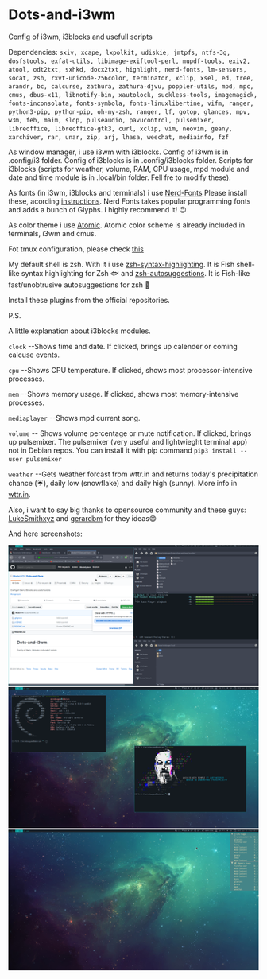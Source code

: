 # Dots-and-i3wm
Config of i3wm, i3blocks and usefull scripts

Dependencies:
`sxiv, xcape, lxpolkit, udiskie, jmtpfs, ntfs-3g, dosfstools, exfat-utils, libimage-exiftool-perl, mupdf-tools, exiv2, atool, odt2txt, sxhkd, docx2txt, highlight, nerd-fonts, lm-sensors, socat, zsh, rxvt-unicode-256color, terminator, xclip, xsel, ed, tree, arandr, bc, calcurse, zathura, zathura-djvu, poppler-utils, mpd, mpc, cmus, dbus-x11, libnotify-bin, xautolock, suckless-tools, imagemagick, fonts-inconsolata, fonts-symbola, fonts-linuxlibertine, vifm, ranger, python3-pip, python-pip, oh-my-zsh, ranger, lf, gotop, glances, mpv, w3m, feh, maim, slop, pulseaudio, pavucontrol, pulsemixer, libreoffice, libreoffice-gtk3, curl, xclip, vim, neovim, geany, xarchiver, rar, unar, zip, arj, lhasa, weechat, mediainfo, fzf`


As window manager, i use i3wm with i3blocks.  Config of i3wm is in .config/i3 folder. Config of i3blocks is in .config/i3blocks folder. Scripts for i3blocks (scripts for weather, volume, RAM, CPU usage, mpd module and date and time module is in .local/bin folder. Fell fre to modify these).

As fonts (in i3wm, i3blocks and terminals) i use [Nerd-Fonts](https://github.com/ryanoasis/nerd-fonts) Please install these, acording [instructions](https://github.com/ryanoasis/nerd-fonts). Nerd Fonts takes popular programming fonts and adds a bunch of Glyphs. I highly recommend it! 😉

As color theme i use [Atomic](https://github.com/gerardbm/atomic). Atomic color scheme is already included in terminals, i3wm and cmus.

Fot tmux configuration, please check [this](https://github.com/gpakosz/.tmux)

My default shell is zsh. With it i use [zsh-syntax-highlighting](https://github.com/zsh-users/zsh-syntax-highlighting). It is Fish shell-like syntax highlighting for Zsh 🐟 and [zsh-autosuggestions](https://github.com/zsh-users/zsh-autosuggestions). It is Fish-like fast/unobtrusive autosuggestions for zsh 🐠

Install these plugins from the official repositories.

P.S.

A little explanation about i3blocks modules.

`clock` --Shows time and date. If clicked, brings up calender or coming calcuse events.


`cpu` --Shows CPU temperature. If clicked, shows most processor-intensive processes.


`mem` --Shows memory usage. If clicked, shows most memory-intensive processes.


`mediaplayer` --Shows mpd current song.


`volume` -- Shows volume percentage or mute notification. If clicked, brings up pulsemixer. The pulsemixer (very useful and lightwieght terminal app) not in Debian repos. You can install it with pip command `pip3 install --user pulsemixer`


`weather` --Gets weather forcast from wttr.in and returns today's precipitation chance (☔), daily low (snowflake) and daily high (sunny). More info in [wttr.in](https://github.com/chubin/wttr.in).


Also, i want to say big thanks to opensource community and these guys: [LukeSmithxyz](https://github.com/LukeSmithxyz) and [gerardbm](https://github.com/gerardbm) for they ideas😄


And here screenshots:

![Screenshot](screen.png?raw=true "Bussy")
![Screenshot](screen_1.png?raw=true "Clear")
![Screenshot](screen_2.png?raw=true "Notification")
